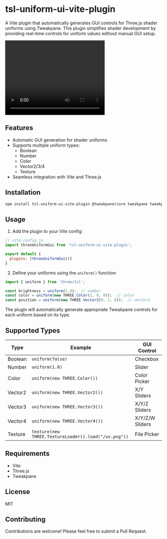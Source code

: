 # tsl-uniform-ui-vite-plugin

A Vite plugin that automatically generates GUI controls for Three.js shader uniforms using Tweakpane. This plugin simplifies shader development by providing real-time controls for uniform values without manual GUI setup.

<video src="../assets/demo.mp4" width="320" height="240" controls></video>

## Features

- Automatic GUI generation for shader uniforms
- Supports multiple uniform types:
  - Boolean
  - Number
  - Color
  - Vector2/3/4
  - Texture
- Seamless integration with Vite and Three.js

## Installation

```bash
npm install tsl-uniform-ui-vite-plugin @tweakpane/core tweakpane tweakpane-plugin-file-import
```

## Usage

1. Add the plugin to your Vite config:

```javascript
// vite.config.js
import threeUniformGui from 'tsl-uniform-ui-vite-plugin';

export default {
  plugins: [threeUniformGui()]
}
```

2. Define your uniforms using the `uniform()` function:

```javascript
import { uniform } from 'three/tsl';

const brightness = uniform(1.0);  // number
const color = uniform(new THREE.Color(1, 0, 0));  // color
const position = uniform(new THREE.Vector3(0, 1, 0));  // vector3
```

The plugin will automatically generate appropriate Tweakpane controls for each uniform based on its type.

## Supported Types

| Type | Example | GUI Control |
|------|---------|------------|
| Boolean | `uniform(false)` | Checkbox |
| Number | `uniform(1.0)` | Slider |
| Color | `uniform(new THREE.Color())` | Color Picker |
| Vector2 | `uniform(new THREE.Vector2())` | X/Y Sliders |
| Vector3 | `uniform(new THREE.Vector3())` | X/Y/Z Sliders |
| Vector4 | `uniform(new THREE.Vector4())` | X/Y/Z/W Sliders |
| Texture | `texture(new THREE.TextureLoader().load("/uv.png"))` | File Picker |

## Requirements

- Vite
- Three.js
- Tweakpane

## License

MIT

## Contributing

Contributions are welcome! Please feel free to submit a Pull Request.